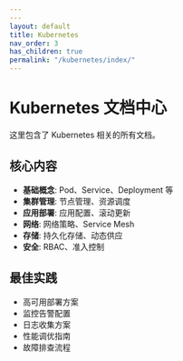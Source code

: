 ```yaml
---
---
layout: default
title: Kubernetes
nav_order: 3
has_children: true
permalink: "/kubernetes/index/"
---
```


# Kubernetes 文档中心

这里包含了 Kubernetes 相关的所有文档。

## 核心内容

- **基础概念**: Pod、Service、Deployment 等
- **集群管理**: 节点管理、资源调度
- **应用部署**: 应用配置、滚动更新
- **网络**: 网络策略、Service Mesh
- **存储**: 持久化存储、动态供应
- **安全**: RBAC、准入控制

## 最佳实践

- 高可用部署方案
- 监控告警配置
- 日志收集方案
- 性能调优指南
- 故障排查流程
